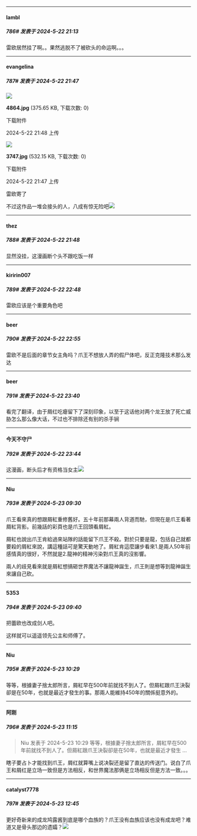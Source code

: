 ﻿
*****

####  lambl  
##### 786#       发表于 2024-5-22 21:13

雷欧居然挂了啊。。果然逃脱不了被砍头的命运啊。。。


*****

####  evangelina  
##### 787#       发表于 2024-5-22 21:47

<img src="https://img.saraba1st.com/forum/202405/22/214800i1lkzkl3lbm6zk6l.jpg" referrerpolicy="no-referrer">

<strong>4864.jpg</strong> (375.65 KB, 下载次数: 0)

下载附件

2024-5-22 21:48 上传

<img src="https://img.saraba1st.com/forum/202405/22/214758oykg59yhfx6q6xhq.jpg" referrerpolicy="no-referrer">

<strong>3747.jpg</strong> (532.15 KB, 下载次数: 0)

下载附件

2024-5-22 21:47 上传

雷欧寄了

不过这作品一堆会接头的人，八成有惊无险吧<img src="https://static.saraba1st.com/image/smiley/face2017/091.png" referrerpolicy="no-referrer">

*****

####  thez  
##### 788#       发表于 2024-5-22 21:48

显然没挂，这漫画断个头不跟吃饭一样


*****

####  kiririn007  
##### 789#       发表于 2024-5-22 22:48

雷欧应该是个重要角色吧


*****

####  beer  
##### 790#       发表于 2024-5-22 22:55

雷欧不是后面的章节女主角吗？爪王不想放人弄的假尸体吧，反正克隆技术那么发达


*****

####  beer  
##### 791#       发表于 2024-5-22 23:40

看完了翻译，由于屑红吃瘪留下了深刻印象，以至于这话他对两个龙王放了死亡威胁怎么那么像大话，不过也不排除还有别的杀手锏

*****

####  今天不守尸  
##### 792#       发表于 2024-5-22 23:44

这漫画，断头后才有资格当女主<img src="https://static.saraba1st.com/image/smiley/face2017/067.png" referrerpolicy="no-referrer">


*****

####  Niu  
##### 793#       发表于 2024-5-23 09:30

爪王看來真的想跟屑紅重修舊好。五十年前那幕兩人背道而馳，但現在是爪王看著屑紅背影。前幾話的彩頁也是爪王回頭看屑紅。

屑紅也說出爪王肯給過來站隊的話能留下爪王不殺。對於只要是龍，包括自己就都要殺的屑紅來說，講這種話可是驚天動地了。屑紅肯這麼讓步看來1.是兩人50年前感情真的很好，不然就是2.龍神的精神污染對爪王真的沒影響。

兩人的歧見看來就是屑紅想搞砸世界魔法不讓龍神誕生，爪王則是想等到龍神誕生來讓自己砍。


*****

####  5353  
##### 794#       发表于 2024-5-23 09:40

把蕾欧也改成剑人吧。

这样就可以遥遥领先公主和师傅了。


*****

####  Niu  
##### 795#       发表于 2024-5-23 10:29

等等，根據妻子捨太郎所言，屑紅早在500年前就找不到人了。但屑紅跟爪王決裂卻是在50年，也就是最近才發生的事。那兩人能維持450年的關係挺意外的。


*****

####  阿刚  
##### 796#       发表于 2024-5-23 11:15

<blockquote>Niu 发表于 2024-5-23 10:29
等等，根據妻子捨太郎所言，屑紅早在500年前就找不到人了。但屑紅跟爪王決裂卻是在50年，也就是最近才發生 ...</blockquote>
瞎子要占卜才能找到爪王，屑红就算嘴上说决裂还是留了直达的传送门。说白了爪王和屑红是立场一致但是方法相反，和世界魔法那俩是立场相反但是方法一致。。。


*****

####  catalyst7778  
##### 797#       发表于 2024-5-23 12:45

更好奇新来的成龙鸠露酱到底是哪个血族的？爪王没有血族应该也没有成龙吧？难道又是骨头那边的遗孀？<img src="https://static.saraba1st.com/image/smiley/face2017/049.png" referrerpolicy="no-referrer">

